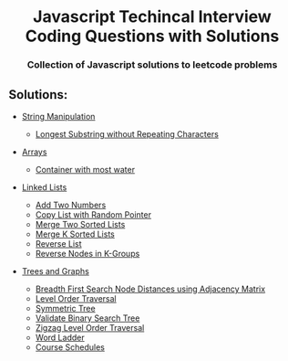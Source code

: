 <h1 align="center"> Javascript Techincal Interview Coding Questions with Solutions</h1>
<h3 align="center">Collection of Javascript solutions to leetcode problems</h3>

## Solutions:


- [String Manipulation](https://github.com/sbrshkappa/Javascript-Interview-LeetCode/tree/master/Strings)
    - [Longest Substring without Repeating Characters](https://github.com/sbrshkappa/Javascript-Interview-LeetCode/tree/master/Strings/LongestSubstringWithoutRepeatingCharacters)
    
- [Arrays](https://github.com/sbrshkappa/Javascript-Interview-LeetCode/tree/master/Arrays)
    - [Container with most water](https://github.com/sbrshkappa/Javascript-Interview-LeetCode/tree/master/Arrays/ContainerWithMostWater)

- [Linked Lists](https://github.com/sbrshkappa/Javascript-Interview-LeetCode/tree/master/LinkedLists)
    - [Add Two Numbers](https://github.com/sbrshkappa/Javascript-Interview-LeetCode/blob/master/LinkedLists/AddTwoNumbers)
    - [Copy List with Random Pointer](https://github.com/sbrshkappa/Javascript-Interview-LeetCode/tree/master/LinkedLists/CopyListWithRandomPointer)
    - [Merge Two Sorted Lists](https://github.com/sbrshkappa/Javascript-Interview-LeetCode/tree/master/LinkedLists/MergeTwoSortedLists)
    - [Merge K Sorted Lists](https://github.com/sbrshkappa/Javascript-Interview-LeetCode/tree/master/LinkedLists/MergeKSortedLists)
    - [Reverse List](https://github.com/sbrshkappa/Javascript-Interview-LeetCode/tree/master/LinkedLists/ReverseList)
    - [Reverse Nodes in K-Groups](https://github.com/sbrshkappa/Javascript-Interview-LeetCode/tree/master/LinkedLists/ReverseNodesink-Group)

- [Trees and Graphs](https://github.com/sbrshkappa/Javascript-Interview-LeetCode/tree/master/Trees%20and%20Graphs)
    - [Breadth First Search Node Distances using Adjacency Matrix](https://github.com/sbrshkappa/Javascript-Interview-LeetCode/tree/master/Trees%20and%20Graphs/BreadthFirstSearchDistances-AM)
    - [Level Order Traversal](https://github.com/sbrshkappa/Javascript-Interview-LeetCode/tree/master/Trees%20and%20Graphs/Level%20Order%20Traversal)
    - [Symmetric Tree](https://github.com/sbrshkappa/Javascript-Interview-LeetCode/tree/master/Trees%20and%20Graphs/Symmetric%20Tree)
    - [Validate Binary Search Tree](https://github.com/sbrshkappa/Javascript-Interview-LeetCode/tree/master/Trees%20and%20Graphs/ValidateBinarySearchTree)
    - [Zigzag Level Order Traversal](https://github.com/sbrshkappa/Javascript-Interview-LeetCode/tree/master/Trees%20and%20Graphs/ZigZagLevelOrder)
    - [Word Ladder](https://github.com/sbrshkappa/Javascript-Interview-LeetCode/tree/master/Trees%20and%20Graphs/Word%20Ladder)
    - [Course Schedules](https://github.com/sbrshkappa/Javascript-Interview-LeetCode/tree/master/Trees%20and%20Graphs/Course%20Schedule)
